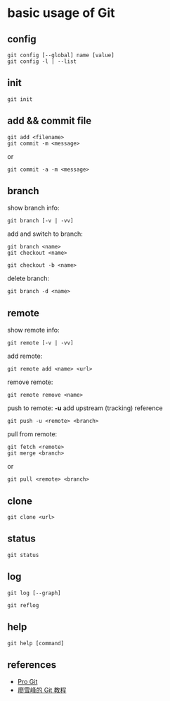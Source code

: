 # basic usage of Git

## config

```
git config [--global] name [value]
git config -l | --list
```

## init

```
git init
```

## add && commit file

```
git add <filename>
git commit -m <message>
```

or

```
git commit -a -m <message>
```

## branch

show branch info:

```
git branch [-v | -vv]
```

add and switch to branch:

```
git branch <name>
git checkout <name>
```

```
git checkout -b <name>
```

delete branch:

```
git branch -d <name>
```

## remote

show remote info:

```
git remote [-v | -vv]
```

add remote:

```
git remote add <name> <url>
```

remove remote:

```
git remote remove <name>
```

push to remote:
**-u** add upstream (tracking) reference

```
git push -u <remote> <branch>
```

pull from remote:

```
git fetch <remote>
git merge <branch>
```

or

```
git pull <remote> <branch>
```

## clone

```
git clone <url>
```

## status

```
git status
```

## log

```
git log [--graph]
```

```
git reflog
```

## help

```
git help [command]
```

## references

- [Pro Git](https://git-scm.com/book/zh/v2)
- [廖雪峰的 Git 教程](https://www.liaoxuefeng.com/wiki/0013739516305929606dd18361248578c67b8067c8c017b000)
